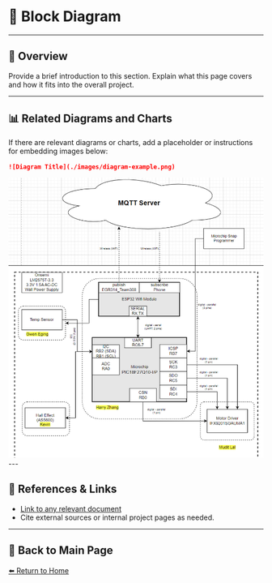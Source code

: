 # 📝 **Block Diagram**

---

## 📖 **Overview**  
Provide a brief introduction to this section. Explain what this page covers and how it fits into the overall project.  

---

## 📊 **Related Diagrams and Charts**  
If there are relevant diagrams or charts, add a placeholder or instructions for embedding images below:

```markdown
![Diagram Title](./images/diagram-example.png)
```
<img src="/image/block-diagram.png">
---

## 🔗 **References & Links**  
- [Link to any relevant document](#)  
- Cite external sources or internal project pages as needed.  

---

## 🔄 **Back to Main Page**  
[⬅️ Return to Home](./index.md)
```
